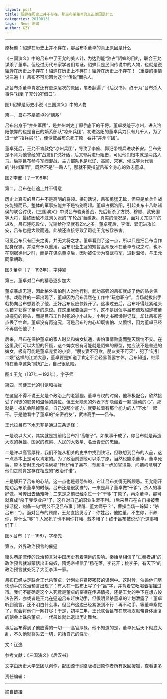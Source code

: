 ```yaml
---
layout: post
title: 貂蝉在历史上并不存在，那吕布杀董卓的真正原因是什么
categories: 20190131
tags:  News 测试
author: GZY
---
```


*****

原标题：貂蝉在历史上并不存在，那吕布杀董卓的真正原因是什么

《三国演义》中的吕布中了王允的美人计，为达到能“独占”貂蝉的目的，联合王允谋杀了董卓。但经过历代专家学者们考证，貂蝉只是民间传说中的人物，也就是说貂蝉在历史上不存在！貂蝉在历史上不存在！貂蝉在历史上不存在！（重要的事情说三遍！）吕布不可能因为这个“传说”而杀人。

那吕布杀董卓肯定还有更深层次的原因，笔者翻遍了《后汉书》，终于为“吕布杀人事件”找到了充分的“借口”。

图1 貂蝉是历史小说《三国演义》中的人物

第一，吕布不是董卓的“嫡系”

吕布出身于“并州军团”，是并州刺史丁原手底下的干将。董卓发迹于凉州，进入洛阳依靠的也是自己的嫡系部队“凉州兵团”。初进洛阳的董卓兵力只有几千人，为了进一步“招兵买马”，便诱使吕布杀死丁原，吞并“并州军团”。

董卓死后，王允不肯赦免“凉州兵团”，导致了李傕、郭汜带领兵进攻长安。吕布先是不肯为他曾经的“战友们”说好话，后又带兵进行阻击，可见他们根本就是两路人马。后期吕布参与军阀混战，主力部队也是张辽、高顺、宋宪、侯成等为代表的“并州军团”。既然不是“一路人”，那就不要指望吕布全身心的效忠董卓。

图2 李傕（？—198年）

第二，吕布在仕途上并不得意

历史上真实的吕布并不是高明的将领。换句话说，吕布勇猛无敌，但只是单兵作战技能强而已，整体的军事技能并不是特别高超。董卓占据洛阳，引起关东十八路诸侯的联合讨伐，《三国演义》中说吕布骁勇善战，先后斩杀了方悦、穆顺、武安国等大将，最终因敌不过刘关张的“车轮战”而撤退。真实的情况是，面对关东联军的进攻，吕布连吃败仗，光输给孙坚就有2次之多。董卓死后，李傕、郭汜进攻长安，吕布也是大败而逃，此战还直接导致了司徒王允被俘杀害。

可见吕布只有匹夫之勇，并无大将之才。董卓看到了这一点，所以只是把吕布当作贴身保镖，并没有予以重用。吕布职业生涯的短暂高潮既不在董卓专权之时，也不在割据徐州之时，而是在谋杀董卓后，因功被任命为奋武将军，进封温侯，与王允同掌朝政。

图3 董卓（？－192年），字仲颖

第三，董卓对吕布的猜忌逐步加大

董卓暴虐无道，因此格外害怕别人对他行刺，武功高强的吕布就成了他的贴身保镖。戏剧性的一幕出现了，董卓因为吕布偶然在工作中“玩忽职守”，当场就拔出手戟扔向吕布想要杀了他，还好吕布反应快躲开了。这事过去后，吕布吓得赶紧磕头认错才获得了董卓的原谅。在这里我要强调一下，这不是凤仪亭吕布调戏貂蝉被董卓撞见的镜头，而是吕布工作时犯的小小过失，小到史书都懒得记载，却让吕布差点丢了性命。董卓没有再追究，可是吕布的内心却既害怕、又愤恨，因为董卓已经不再信任他了！

后来，吕布在保护董卓的家人时又和婢女私通，害怕事情败露而整天惴惴不安。在这里我们可以大胆的怀疑，这个婢女极有可能就是貂蝉的原型，她应该不是普通的婢女，极有可能是董卓宠爱的小妾。“朋友妻不可欺，朋友妾不可灭”，犯了“勾引二嫂”这样的江湖大忌，董卓要是知道了肯定不会轻易善罢甘休。吕布知道，继续待在董卓这条“贼船”上，自己很危险。

图4 王允（137年－192年），字子师

第四，司徒王允的引诱和拉拢

在这里不得不说王允是个政治上的老狐狸，董卓专权的时候，他积极配合，欣然接受了司徒的职务和温候的爵位。但王允隐忍的外表下却隐藏着一颗“躁动的心”，那就是：找机会除掉董卓，自己没那个能力，就要拉着有那个能力的人“下水”一起干。于是他看中了董卓的“亲密战友”，武林高手——吕布。

王允拉吕布下水无非是通过三条途径：

一是晓以大义，其实就是提前给吕布扣“高帽子”。如果事干成了，你吕布就是再造大汉的英雄、国家的栋梁、人民的大救星、名垂青史的忠臣。

二是许以高官厚禄，我们不能从相关的史书中找到铁证，但联想到吕布的人品，这一点基本上是可以肯定的。为了政治前途他可以杀丁原，当然也能杀董卓。董卓死后，原本册封王允的温候被“转让”给了吕布，而且进一步加官进爵，间接的证明了他们之前肯定存在相应的“政治许诺”。

三是解开了吕布的心结，这一点也是最恐怖的，它让吕布变得无所顾忌。王允刚开始劝吕布杀董卓的时候，吕布还是很犹豫的，一来是拜了董卓做“干爹”，杀人的事好做，可传出去话难听；二来是之前已经杀过一个“干爹”丁原了，再杀董卓，那可就真成“杀干爹专业户”了，这样对自己的职业生涯不利。（后来吕布在白门楼被曹操活捉，刘备一句“明公不见吕布事丁建阳、董太师乎？”，曹操当场一跺脚：“杀吕布！”）。面对吕布的顾虑，王允直接发话了：你姓吕，他姓董，不生你，不养你，算什么“爹”？人家死了也不用你打幡、戴孝帽子！终于吕布被说动了:这事咱们干！

图5 吕布（？－198），字奉先

第五，外界政治预言的催逼

街头巷尾流传的政治预言对中国历史有着深远的影响。秦始皇相信了“亡秦者胡”的政治预言就派蒙恬出击匈奴，隋炀帝相信了“杨花落，李花开；桃李子，有天下”的政治预言就处死了大臣李浑一家。

吕布已经决定联合王允杀董卓，计划处在紧锣密鼓的谋划中。这时候，催逼他们尽快动手的政治预言出现了：有人在一匹布上写了个“吕”字，并背着它吆喝着招摇过市。我们不能确定这个人究竟是董卓的密探在传递情报，还是王允的手下在想方设法告密，亦或者是王允在逼迫吕布赶快动手，但很明显杀董卓的计划泄露了！董卓听到流言，还不明白什么事，但吕布这边已经紧张到不行！再不动手，等董卓察觉了，就会将他们一网打尽！于是，初平三年，王允联合吕布在庆祝汉献帝身体康复的朝会上诛杀董卓，一代枭雄就此退出历史舞台。

事后吕布得到了他应得的一切——高官厚禄。他不知道的是，董卓死后天下彻底大乱，不久他就将失去一切，包括自己的性命。

文：辽逸

参考文献：《三国演义》《后汉书》

文字由历史大学堂团队创作，配图源于网络版权归原作者所有返回搜狐，查看更多

责任编辑：

*****

摘自[链接](http://www.sohu.com/a/292196916_209689)
